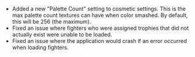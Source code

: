 - Added a new "Palette Count" setting to cosmetic settings. This is the max palette count textures can have when color smashed. By default, this will be 256 (the maximum).
- Fixed an issue where fighters who were assigned trophies that did not actually exist were unable to be loaded.
- Fixed an issue where the application would crash if an error occurred when loading fighters.